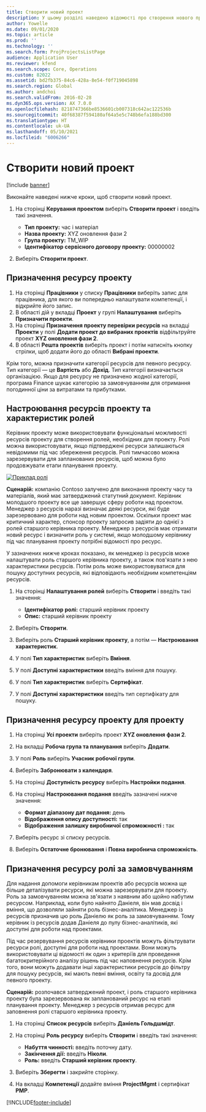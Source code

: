 ```yaml
---
title: Створити новий проект
description: У цьому розділі наведено відомості про створення нового проекту.
author: Yowelle
ms.date: 09/01/2020
ms.topic: article
ms.prod: ''
ms.technology: ''
ms.search.form: ProjProjectsListPage
audience: Application User
ms.reviewer: kfend
ms.search.scope: Core, Operations
ms.custom: 82022
ms.assetid: bd2fb375-84c6-428a-8e54-f0f719045898
ms.search.region: Global
ms.author: andchoi
ms.search.validFrom: 2016-02-28
ms.dyn365.ops.version: AX 7.0.0
ms.openlocfilehash: 8218747366be8536601cb007318c642ac122536b
ms.sourcegitcommit: 40f68387f594180af64a5e5c748b6efa188bd300
ms.translationtype: HT
ms.contentlocale: uk-UA
ms.lasthandoff: 05/10/2021
ms.locfileid: "6006266"
---
```

# <a name="create-a-new-project"></a>Створити новий проект

[!include [banner](../includes/banner.md)]

Виконайте наведені нижче кроки, щоб створити новий проект.

1. На сторінці **Керування проектом** виберіть **Створити проект** і введіть такі значення.

    - **Тип проекту:** час і матеріал
    - **Назва проекту:** XYZ оновлення фази 2
    - **Група проекту:** TM\_WIP
    - **Ідентифікатор сервісного договору проекту:** 00000002

2. Виберіть **Створити проект**.

## <a name="assign-a-resource-to-a-project"></a>Призначення ресурсу проекту

1. На сторінці **Працівники** у списку **Працівники** виберіть запис для працівника, для якого ви попередньо налаштувати компетенції, і відкрийте його запис.
2. В області дій у вкладці **Проект** у групі **Налаштування** виберіть **Призначити проекти**.
3. На сторінці **Призначення проекту перевірки ресурсів** на вкладці **Проекти** у полі **Додати проект до вибраних проектів** відфільтруйте проект **XYZ оновлення фази 2**.
4. В області **Решта проектів** виберіть проект і потім натисніть кнопку стрілки, щоб додати його до області **Вибрані проекти**.

Крім того, можна призначити категорії ресурсів для певного ресурсу. Тип категорії — це **Вартість** або **Дохід**. Тип категорії визначається організацією. Якщо для ресурсу не призначено жодної категорії, програма Finance шукає категорію за замовчуванням для отримання погодинної ціни за витратами та прибутками.

## <a name="set-up-project-resource-and-role-characteristics"></a>Настроювання ресурсів проекту та характеристик ролей

Керівник проекту може використовувати функціональні можливості ресурсів проекту для створення ролей, необхідних для проекту. Ролі можна використовувати, якщо підтверджені ресурси залишаються невідомими під час збереження ресурсів. Ролі тимчасово можна зарезервувати для запланованих ресурсів, щоб можна було продовжувати етапи планування проекту.

[![Приклад ролі](./media/projectresourcing05.jpg)](./media/projectresourcing05.jpg) 

**Сценарій:** компанію Contoso залучено для виконання проекту часу та матеріалів, який має затверджений статутний документ. Керівник молодшого проекту все ще завершує сферу роботи над проектом. Менеджер з ресурсів наразі визначає деякі ресурси, які буде зарезервовано для роботи над новим проектом. Оскільки проект має критичний характер, спонсор проекту запросив задіяти до однієї з ролей старшого керівника проекту. Менеджер з ресурсів має отримати новий ресурс і визначити роль у системі, якщо молодшому керівнику під час планування проекту потрібні відомості про ресурс.

У зазначених нижче кроках показано, як менеджер із ресурсів може налаштувати роль старшого керівника проекту, а також пов'язати з нею характеристики ресурсів. Потім роль може використовуватися для пошуку доступних ресурсів, які відповідають необхідним компетенціям ресурсів.

1. На сторінці **Налаштування ролей** виберіть **Створити** і введіть такі значення:

    - **Ідентифікатор ролі:** старший керівник проекту
    - **Опис:** старший керівник проекту

2. Виберіть **Створити**.
3. Виберіть роль **Старший керівник проекту**, а потім — **Настроювання характеристик**.
4. У полі **Тип характеристик** виберіть **Вміння**.
5. У полі **Доступні характеристики** введіть вміння для пошуку.
6. У полі **Тип характеристик** виберіть **Сертифікат**.
7. У полі **Доступні характеристики** введіть тип сертифікату для пошуку.

## <a name="assign-a-project-resource-to-a-project"></a>Призначення ресурсу проекту для проекту

1. На сторінці **Усі проекти** виберіть проект **XYZ оновлення фази 2**.
2. На вкладці **Робоча група та планування** виберіть **Додати**.
3. У полі **Роль** виберіть **Учасник робочої групи**.
4. Виберіть **Забронювати з календаря**.
5. На сторінці **Доступність ресурсу** виберіть **Настройки подання**.
6. На сторінці **Настроювання подання** введіть зазначені нижче значення:

    - **Формат діапазону дат подання:** день
    - **Відображення опису доступності:** так
    - **Відображення залишку виробничої спроможності :** так

7. Виберіть ресурс зі списку ресурсів.
8. Виберіть **Остаточне бронювання** і **Повна виробнича спроможність**.

## <a name="assign-a-resource-to-a-default-role"></a>Призначення ресурсу ролі за замовчуванням

Для надання допомоги керівникам проектів або ресурсів можна ще більше деталізувати ресурси, які можна зарезервувати для проекту. Роль за замовчуванням можна зв'язати з наявним або щойно набутим ресурсом. Наприклад, коли було найнято Даніеля, він мав досвід і вміння, що дозволяли зайняти роль бізнес-аналітика. Менеджер із ресурсів призначив цю роль Даніелю як роль за замовчуванням. Тому керівник із ресурсів додав Даніеля до пулу бізнес-аналітиків, які доступні для роботи над проектами.

Під час резервування ресурсів керівники проектів можуть фільтрувати ресурси ролі, доступні для роботи над проектами. Вони можуть використовувати ці відомості як один з критеріїв для проведення багатокритерійного аналізу рішень під час наповнення ресурсів. Крім того, вони можуть додавати інші характеристики ресурсів до фільтру для пошуку ресурсів, які мають певні вміння, освіту та досвід для певного проекту.

**Сценарій:** розпочався затверджений проект, і роль старшого керівника проекту була зарезервована як запланований ресурс на етапі планування проекту. Менеджер з ресурсів отримав ресурс для заповнення ролі старшого керівника проекту.

1. На сторінці **Список ресурсів** виберіть **Даніель Гольдшмідт**.
2. На сторінці **Роль ресурсу** виберіть **Створити** і введіть такі значення:

    - **Набуття чинності:** введіть поточну дату.
    - **Закінчення дії:** введіть **Ніколи**.
    - **Роль:** введіть **Старший керівник проекту**.

3. Виберіть **Зберегти** і закрийте сторінку.
4. На вкладці **Компетенції** додайте вміння **ProjectMgmt** і сертифікат **PMP**.


[!INCLUDE[footer-include](../includes/footer-banner.md)]